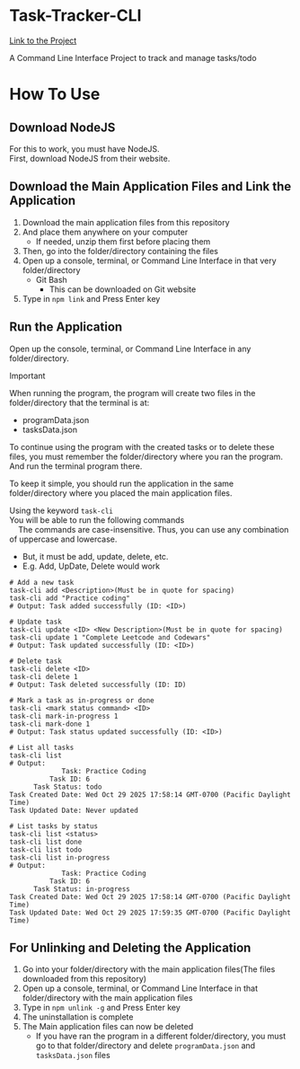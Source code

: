 # Task-Tracker-CLI

[Link to the Project](https://roadmap.sh/projects/task-tracker)

A Command Line Interface Project to track and manage tasks/todo

# How To Use

## Download NodeJS

For this to work, you must have NodeJS.  
First, download NodeJS from their website.

## Download the Main Application Files and Link the Application

1. Download the main application files from this repository
2. And place them anywhere on your computer
   - If needed, unzip them first before placing them
3. Then, go into the folder/directory containing the files
4. Open up a console, terminal, or Command Line Interface in that very folder/directory
   - Git Bash
     - This can be downloaded on Git website
5. Type in `npm link` and Press Enter key

## Run the Application

Open up the console, terminal, or Command Line Interface in any folder/directory.

> [!IMPORTANT]
> When running the program, the program will create two files in the folder/directory that the terminal is at:
>
> - programData.json
> - tasksData.json
>
> To continue using the program with the created tasks or to delete these files, you must remember the folder/directory where you ran the program. And run the terminal program there.
>
> To keep it simple, you should run the application in the same folder/directory where you placed the main application files.

Using the keyword
`task-cli`  
You will be able to run the following commands  
&nbsp; &nbsp; The commands are case-insensitive. Thus, you can use any combination of uppercase and lowercase.

- But, it must be add, update, delete, etc.
- E.g. Add, UpDate, Delete would work

```
# Add a new task
task-cli add <Description>(Must be in quote for spacing)
task-cli add "Practice coding"
# Output: Task added successfully (ID: <ID>)

# Update task
task-cli update <ID> <New Description>(Must be in quote for spacing)
task-cli update 1 "Complete Leetcode and Codewars"
# Output: Task updated successfully (ID: <ID>)

# Delete task
task-cli delete <ID>
task-cli delete 1
# Output: Task deleted successfully (ID: ID)

# Mark a task as in-progress or done
task-cli <mark status command> <ID>
task-cli mark-in-progress 1
task-cli mark-done 1
# Output: Task status updated successfully (ID: <ID>)

# List all tasks
task-cli list
# Output:
             Task: Practice Coding
          Task ID: 6
      Task Status: todo
Task Created Date: Wed Oct 29 2025 17:58:14 GMT-0700 (Pacific Daylight Time)
Task Updated Date: Never updated

# List tasks by status
task-cli list <status>
task-cli list done
task-cli list todo
task-cli list in-progress
# Output:
             Task: Practice Coding
          Task ID: 6
      Task Status: in-progress
Task Created Date: Wed Oct 29 2025 17:58:14 GMT-0700 (Pacific Daylight Time)
Task Updated Date: Wed Oct 29 2025 17:59:35 GMT-0700 (Pacific Daylight Time)
```

## For Unlinking and Deleting the Application

1. Go into your folder/directory with the main application files(The files downloaded from this repository)
2. Open up a console, terminal, or Command Line Interface in that folder/directory with the main application files
3. Type in `npm unlink -g` and Press Enter key
4. The uninstallation is complete
5. The Main application files can now be deleted
   - If you have ran the program in a different folder/directory, you must go to that folder/directory and delete `programData.json` and `tasksData.json` files
